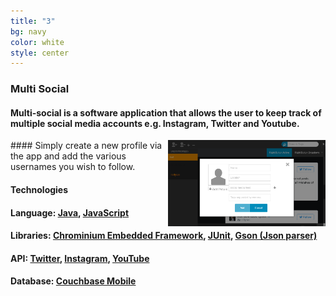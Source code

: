 ```yaml
---
title: "3"
bg: navy
color: white
style: center
---
```

### **Multi Social**


#### Multi-social is a software application that allows the user to keep track of multiple social media accounts e.g. Instagram, Twitter and Youtube.
<div>
<a href="screens/multisocial-1.png">
<img src="screens/multisocial-1.png" style="float: right; width:50%; height:50%" />
</a>
</div>
#### Simply create a new profile via the app and add the various usernames you wish to follow.    
  
#### **Technologies**



#### **Language**: [Java](https://www.oracle.com/java/index.html), [JavaScript](https://www.javascript.com)

#### **Libraries**: [Chrominium Embedded Framework](https://en.wikipedia.org/wiki/Chromium_Embedded_Framework), [JUnit](http://junit.org/junit4/), [Gson (Json parser)](https://github.com/google/gson)

#### **API**: [Twitter](https://dev.twitter.com/docs), [Instagram](https://www.instagram.com/developer/), [YouTube](https://developers.google.com/youtube/documentation/)

#### **Database**: [Couchbase Mobile](http://www.couchbase.com)
